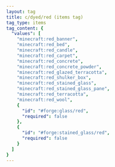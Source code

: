 ```yaml
---
layout: tag
title: c/dyed/red (items tag)
tag_type: items
tag_content: {
  "values": [
    "minecraft:red_banner",
    "minecraft:red_bed",
    "minecraft:red_candle",
    "minecraft:red_carpet",
    "minecraft:red_concrete",
    "minecraft:red_concrete_powder",
    "minecraft:red_glazed_terracotta",
    "minecraft:red_shulker_box",
    "minecraft:red_stained_glass",
    "minecraft:red_stained_glass_pane",
    "minecraft:red_terracotta",
    "minecraft:red_wool",
    {
      "id": "#forge:glass/red",
      "required": false
    },
    {
      "id": "#forge:stained_glass/red",
      "required": false
    }
  ]
}
---
```

